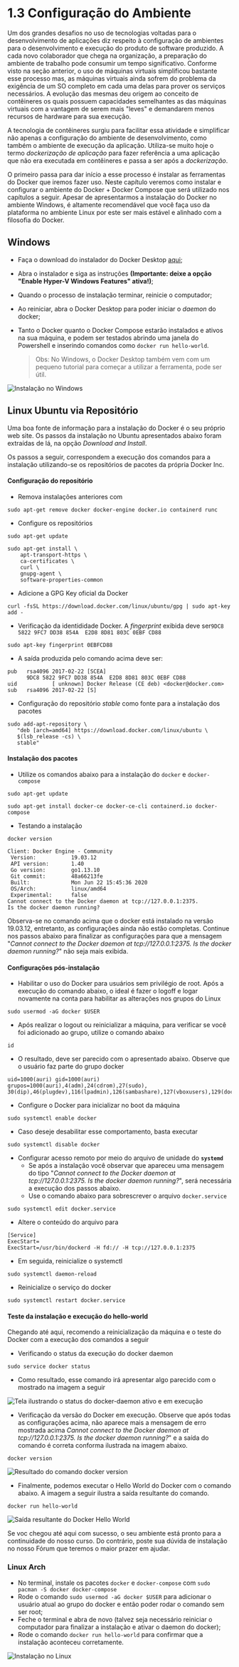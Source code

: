 # 1.3 Configuração do Ambiente

Um dos grandes desafios no uso de tecnologias voltadas para o desenvolvimento de aplicações diz respeito à configuração de ambientes para o desenvolvimento e execução do produto de software produzido. A cada novo colaborador que chega na organização, a preparação do ambiente de trabalho pode consumir um tempo significativo. Conforme visto na seção anterior, o uso de máquinas virtuais simplificou bastante esse processo mas, as máquinas virtuais ainda sofrem do problema da exigência de um SO completo em cada uma delas para prover os serviços necessários. A evolução das mesmas deu origem ao conceito de contêineres os quais possuem capacidades semelhantes as das máquinas virtuais com a vantagem de serem mais "leves" e demandarem menos recursos de hardware para sua execução.

A tecnologia de contêineres surgiu para facilitar essa atividade e simplificar não apenas a configuração do ambiente de desenvolvimento, como também o ambiente de execução da aplicação. Utiliza-se muito hoje o termo _dockerização de aplicação_ para fazer referência a uma aplicação que não era executada em contêineres e passa a ser após a _dockerização_.

O primeiro passa para dar início a esse processo é instalar as ferramentas do Docker que iremos fazer uso. Neste capítulo veremos como instalar e configurar o ambiente do Docker + Docker Compose que será utilizado nos capítulos a seguir. Apesar de apresentarmos a instalação do Docker no ambiente Windows, é altamente recomendável que você faça uso da plataforma no ambiente Linux por este ser mais estável e alinhado com a filosofia do Docker.

## Windows

* Faça o download do instalador do Docker Desktop [aqui](https://hub.docker.com/editions/community/docker-ce-desktop-windows/);
* Abra o instalador e siga as instruções **\(Importante: deixe a opção "Enable Hyper-V Windows Features" ativa!\)**;
* Quando o processo de instalação terminar, reinicie o computador;
* Ao reiniciar, abra o Docker Desktop para poder iniciar o _daemon_ do docker;
* Tanto o Docker quanto o Docker Compose estarão instalados e ativos na sua máquina, e podem ser testados abrindo uma janela do Powershell e inserindo comandos como `docker run hello-world`.

  > Obs: No Windows, o Docker Desktop também vem com um pequeno tutorial para começar a utilizar a ferramenta, pode ser útil.

![Instala&#xE7;&#xE3;o no Windows](https://imgur.com/CWNhb64.jpg)

## Linux Ubuntu via Repositório

Uma boa fonte de informação para a instalação do Docker é o seu próprio web site. Os passos da instalação no Ubuntu apresentados abaixo foram extraídas de lá, na opção _Download and Install_.

Os passos a seguir, correspondem a execução dos comandos para a instalação utilizando-se os repositórios de pacotes da própria Docker Inc. 

#### Configuração do repositório

* Remova instalações anteriores com 

```text
sudo apt-get remove docker docker-engine docker.io containerd runc
```

* Configure os repositórios

```text
sudo apt-get update

sudo apt-get install \
    apt-transport-https \
    ca-certificates \
    curl \
    gnupg-agent \
    software-properties-common
```

* Adicione a GPG Key oficial da Docker

```text
curl -fsSL https://download.docker.com/linux/ubuntu/gpg | sudo apt-key add -
```

* Verificação da identididade Docker. A _fingerprint_ exibida deve ser`9DC8 5822 9FC7 DD38 854A  E2D8 8D81 803C 0EBF CD88`

```text
sudo apt-key fingerprint 0EBFCD88
```

* A saída produzida pelo comando acima deve ser:

```text
pub   rsa4096 2017-02-22 [SCEA]
      9DC8 5822 9FC7 DD38 854A  E2D8 8D81 803C 0EBF CD88
uid           [ unknown] Docker Release (CE deb) <docker@docker.com>
sub   rsa4096 2017-02-22 [S]
```

* Configuração do repositório _stable_ como fonte para a instalação dos pacotes

```text
sudo add-apt-repository \
   "deb [arch=amd64] https://download.docker.com/linux/ubuntu \
   $(lsb_release -cs) \
   stable"
```

#### Instalação dos pacotes

* Utilize os comandos abaixo para a instalação do `docker` e `docker-compose` 

```text
sudo apt-get update

sudo apt-get install docker-ce docker-ce-cli containerd.io docker-compose
```

* Testando a instalação

```text
docker version

Client: Docker Engine - Community
 Version:           19.03.12
 API version:       1.40
 Go version:        go1.13.10
 Git commit:        48a66213fe
 Built:             Mon Jun 22 15:45:36 2020
 OS/Arch:           linux/amd64
 Experimental:      false
Cannot connect to the Docker daemon at tcp://127.0.0.1:2375. 
Is the docker daemon running?
```

Observa-se no comando acima que o docker está instalado na versão 19.03.12, entretanto, as configurações ainda não estão completas. Continue nos passos abaixo para finalizar as configurações para que a mensagem "_Cannot connect to the Docker daemon at tcp://127.0.0.1:2375. Is the docker daemon running?_" não seja mais exibida.

#### Configurações pós-instalação

* Habilitar o uso do Docker para usuários sem privilégio de root. Após a execução do comando abaixo, o ideal é fazer o logoff e logar novamente na conta para habilitar as alterações nos grupos do Linux

```text
sudo usermod -aG docker $USER
```

* Após realizar o logout ou reinicializar a máquina, para verificar se você foi adicionado ao grupo, utilize o comando abaixo

```text
id
```

* O resultado, deve ser parecido com o apresentado abaixo. Observe que o usuário faz parte do grupo docker

```text
uid=1000(auri) gid=1000(auri) grupos=1000(auri),4(adm),24(cdrom),27(sudo),
30(dip),46(plugdev),116(lpadmin),126(sambashare),127(vboxusers),129(docker)
```

* Configure o Docker para inicializar no boot da máquina

```text
sudo systemctl enable docker
```

* Caso deseje desabilitar esse comportamento, basta executar

```text
sudo systemctl disable docker
```

* Configurar acesso remoto por meio do arquivo de unidade do **`systemd`**
  * Se após a instalação você observar que apareceu uma mensagem do tipo "_Cannot connect to the Docker daemon at tcp://127.0.0.1:2375. Is the docker daemon running?_", será necessária a execução dos passos abaixo.
  * Use o comando abaixo para sobrescrever o arquivo `docker.service`

```text
sudo systemctl edit docker.service
```

* Altere o conteúdo do arquivo para

```text
[Service]
ExecStart=
ExecStart=/usr/bin/dockerd -H fd:// -H tcp://127.0.0.1:2375
```

* Em seguida, reinicialize o systemctl

```text
sudo systemctl daemon-reload
```

* Reinicialize o serviço do docker

```text
sudo systemctl restart docker.service
```

#### Teste da instalação e execução do hello-world

Chegando até aqui, recomendo a reinicialização da máquina e o teste do Docker com a execução dos comandos a seguir

* Verificando o status da execução do docker daemon

```text
sudo service docker status
```

* Como resultado, esse comando irá apresentar algo parecido com o mostrado na imagem a seguir

![Tela ilustrando o status do docker-daemon ativo e em execu&#xE7;&#xE3;o](../.gitbook/assets/docker-daemon-status.png)

* Verificação da versão do Docker em execução. Observe que após todas as configurações acima, não aparece mais a mensagem de erro mostrada acima _Cannot connect to the Docker daemon at tcp://127.0.0.1:2375. Is the docker daemon running?_" e a saída do comando é correta conforma ilustrada na imagem abaixo.

```text
docker version
```

![Resultado do comando docker version](../.gitbook/assets/docker-version.png)

* Finalmente, podemos executar o Hello World do Docker com o comando abaixo. A imagem a seguir ilustra a saída resultante do comando.

```text
docker run hello-world
```

![Sa&#xED;da resultante do Docker Hello World](../.gitbook/assets/docker-hello.png)

Se voc chegou até aqui com sucesso, o seu ambiente está pronto para a continuidade do nosso curso. Do contrário, poste sua dúvida de instalação no nosso Fórum que teremos o maior prazer em ajudar.

### Linux Arch

* No terminal, instale os pacotes `docker` e `docker-compose` com `sudo pacman -S docker docker-compose`
* Rode o comando `sudo usermod -aG docker $USER` para adicionar o usuário atual ao grupo do docker e então poder rodar o comando sem ser root;
* Feche o terminal e abra de novo \(talvez seja necessário reiniciar o computador para finalizar a instalação e ativar o daemon do docker\);
* Rode o comando `docker run hello-world` para confirmar que a instalação aconteceu corretamente.

![Instala&#xE7;&#xE3;o no Linux](https://i.imgur.com/OQR8ByS.jpg)